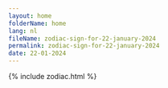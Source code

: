 ```yaml
---
layout: home
folderName: home
lang: nl
fileName: zodiac-sign-for-22-january-2024
permalink: zodiac-sign-for-22-january-2024
date: 22-01-2024
---
```

{% include zodiac.html %}
